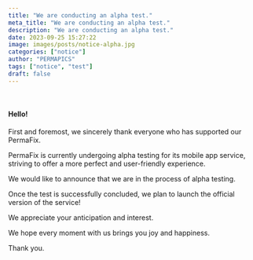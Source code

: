 ```yaml
---
title: "We are conducting an alpha test."
meta_title: "We are conducting an alpha test."
description: "We are conducting an alpha test."
date: 2023-09-25 15:27:22
image: images/posts/notice-alpha.jpg
categories: ["notice"]
author: "PERMAPICS"
tags: ["notice", "test"]
draft: false
---
```

<p>&nbsp;</p>
<h4>Hello!</h4>
<p>First and foremost, we sincerely thank everyone who has supported our PermaFix.</p>
<p>PermaFix is currently undergoing alpha testing for its mobile app service, striving to offer a more perfect and user-friendly experience.</p>
<p>We would like to announce that we are in the process of alpha testing.</p>
<p>Once the test is successfully concluded, we plan to launch the official version of the service!</p>
<p>We appreciate your anticipation and interest.</p>
<p>We hope every moment with us brings you joy and happiness.</p>
<p>Thank you.</p>
<p>&nbsp;</p>
